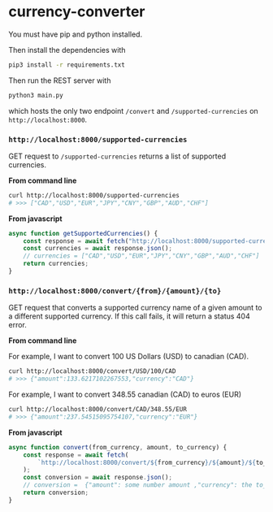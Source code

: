 # currency-converter

You must have pip and python installed.

Then install the dependencies with

```bash
pip3 install -r requirements.txt
```

Then run the REST server with

```bash
python3 main.py
```

which hosts the only two endpoint `/convert` and `/supported-currencies` on `http://localhost:8000`.

### `http://localhost:8000/supported-currencies`

GET request to `/supported-currencies` returns a list of supported currencies.

**From command line**

```bash
curl http://localhost:8000/supported-currencies
# >>> ["CAD","USD","EUR","JPY","CNY","GBP","AUD","CHF"]
```

**From javascript**

```js
async function getSupportedCurrencies() {
	const response = await fetch("http://localhost:8000/supported-currencies");
	const currencies = await response.json();
	// currencies = ["CAD","USD","EUR","JPY","CNY","GBP","AUD","CHF"]
	return currencies;
}
```

### `http://localhost:8000/convert/{from}/{amount}/{to}`

GET request that converts a supported currency name of a given amount to a different supported currency. If this call fails, it will return a status 404 error.

**From command line**

For example, I want to convert 100 US Dollars (USD) to canadian (CAD).

```bash
curl http://localhost:8000/convert/USD/100/CAD
# >>> {"amount":133.6217102267553,"currency":"CAD"}
```

For example, I want to convert 348.55 canadian (CAD) to euros (EUR)

```bash
curl http://localhost:8000/convert/CAD/348.55/EUR
# >>> {"amount":237.54515095754107,"currency":"EUR"}
```

**From javascript**

```js
async function convert(from_currency, amount, to_currency) {
	const response = await fetch(
		`http://localhost:8000/convert/${from_currency}/${amount}/${to_currency}`
	);
	const conversion = await response.json();
	// conversion =  {"amount": some number amount ,"currency": the to_currency}
	return conversion;
}
```
